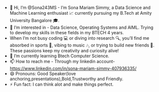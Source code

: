 - 👋 Hi, I’m @Sona243MS - I’m Sona Mariam Simmy, a Data Science and Machine Learning enthusiast 📈 currently pursuing my B.Tech at Amity University Bangalore 🎓. 
- 👀 I’m interested in - Data Science, Operating Systems and AIML. Trying to develop my skills in these fields in my BTECH 4 years.
- When I’m not busy coding 💻 or diving into research 🔍, you’ll find me absorbed in sports 🏀, vibing to music 🎶, or trying to build new friends 🧠. These passions keep my creativity and curiosity alive!
- 🌱 I’m currently learning Btech Computer Science.
- 📫 How to reach me - Through my linkedin account- https://www.linkedin.com/in/sona-mariam-simmy-407936335/
- 😄 Pronouns: Good Speaker(love anchoring,presentations),Bold,Trustworthy and Friendly.
- ⚡ Fun fact: I can think alot and make things perfect.

<!---
Sona243MS/Sona243MS is a ✨ special ✨ repository because its `README.md` (this file) appears on your GitHub profile.
You can click the Preview link to take a look at your changes.
--->
